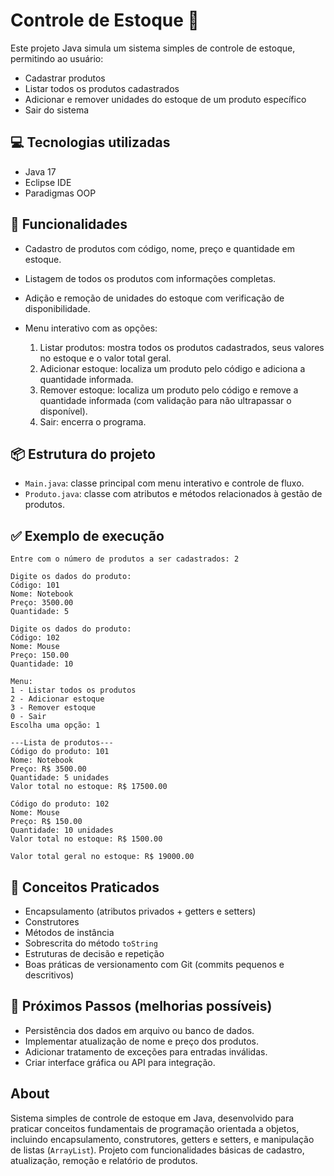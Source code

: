 # Controle de Estoque 🛒

Este projeto Java simula um sistema simples de controle de estoque, permitindo ao usuário:

* Cadastrar produtos
* Listar todos os produtos cadastrados
* Adicionar e remover unidades do estoque de um produto específico
* Sair do sistema

## 💻 Tecnologias utilizadas

* Java 17
* Eclipse IDE
* Paradigmas OOP

## 📄 Funcionalidades

* Cadastro de produtos com código, nome, preço e quantidade em estoque.
* Listagem de todos os produtos com informações completas.
* Adição e remoção de unidades do estoque com verificação de disponibilidade.
* Menu interativo com as opções:

  1. Listar produtos: mostra todos os produtos cadastrados, seus valores no estoque e o valor total geral.
  2. Adicionar estoque: localiza um produto pelo código e adiciona a quantidade informada.
  3. Remover estoque: localiza um produto pelo código e remove a quantidade informada (com validação para não ultrapassar o disponível).
  4. Sair: encerra o programa.

## 📦 Estrutura do projeto

* `Main.java`: classe principal com menu interativo e controle de fluxo.
* `Produto.java`: classe com atributos e métodos relacionados à gestão de produtos.

## ✅ Exemplo de execução

```
Entre com o número de produtos a ser cadastrados: 2

Digite os dados do produto:
Código: 101
Nome: Notebook
Preço: 3500.00
Quantidade: 5

Digite os dados do produto:
Código: 102
Nome: Mouse
Preço: 150.00
Quantidade: 10

Menu:
1 - Listar todos os produtos
2 - Adicionar estoque
3 - Remover estoque
0 - Sair
Escolha uma opção: 1

---Lista de produtos---
Código do produto: 101
Nome: Notebook
Preço: R$ 3500.00
Quantidade: 5 unidades
Valor total no estoque: R$ 17500.00

Código do produto: 102
Nome: Mouse
Preço: R$ 150.00
Quantidade: 10 unidades
Valor total no estoque: R$ 1500.00

Valor total geral no estoque: R$ 19000.00
```

## 🔑 Conceitos Praticados

* Encapsulamento (atributos privados + getters e setters)
* Construtores
* Métodos de instância
* Sobrescrita do método `toString`
* Estruturas de decisão e repetição
* Boas práticas de versionamento com Git (commits pequenos e descritivos)

## 📌 Próximos Passos (melhorias possíveis)

* Persistência dos dados em arquivo ou banco de dados.
* Implementar atualização de nome e preço dos produtos.
* Adicionar tratamento de exceções para entradas inválidas.
* Criar interface gráfica ou API para integração.

## About

Sistema simples de controle de estoque em Java, desenvolvido para praticar conceitos fundamentais de programação orientada a objetos, incluindo encapsulamento, construtores, getters e setters, e manipulação de listas (`ArrayList`). Projeto com funcionalidades básicas de cadastro, atualização, remoção e relatório de produtos.


